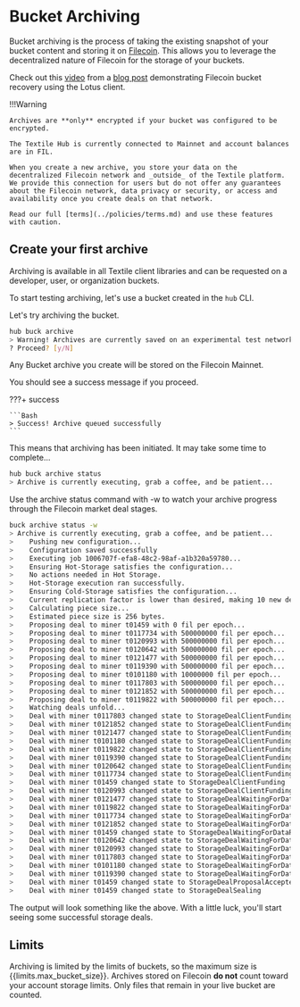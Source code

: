 # Bucket Archiving

Bucket archiving is the process of taking the existing snapshot of your bucket content and storing it on [Filecoin](https://filecoin.io/). This allows you to leverage the decentralized nature of Filecoin for the storage of your buckets. 

<!--
While the Hub is ready to be tested and built on by the right app developers, use it with caution.

^ - This warning is vague and unhelpful. It needs to be changed or removed.
- Albert Kim
-->

Check out this [video](https://www.youtube.com/watch?v=jiBUxIi1zko) from a [blog post](https://blog.textile.io/buckets-diffing-syncing-archiving/) demonstrating Filecoin bucket recovery using the Lotus client.

!!!Warning

    Archives are **only** encrypted if your bucket was configured to be encrypted.

    The Textile Hub is currently connected to Mainnet and account balances are in FIL.

    When you create a new archive, you store your data on the decentralized Filecoin network and _outside_ of the Textile platform. We provide this connection for users but do not offer any guarantees about the Filecoin network, data privacy or security, or access and availability once you create deals on that network.
    
    Read our full [terms](../policies/terms.md) and use these features with caution. 

<!--
"The Textile Hub is currently connected to Mainnet and account balances are in FIL."
^ FIL should be written out and not an acryonym, people might not know what it stands for.

- Albert Kim
-->

## Create your first archive

Archiving is available in all Textile client libraries and can be requested on a developer, user, or organization buckets. 

To start testing archiving, let's use a bucket created in the `hub` CLI. 

Let's try archiving the bucket.

```sh
hub buck archive
> Warning! Archives are currently saved on an experimental test network. They may be lost at any time.
? Proceed? [y/N]
```

Any Bucket archive you create will be stored on the Filecoin Mainnet.

You should see a success message if you proceed.

???+ success

    ```Bash
    > Success! Archive queued successfully
    ```

This means that archiving has been initiated. It may take some time to complete...

```sh
hub buck archive status
> Archive is currently executing, grab a coffee, and be patient...
```

Use the archive status command with -w to watch your archive progress through the Filecoin market deal stages.

```sh
buck archive status -w
> Archive is currently executing, grab a coffee, and be patient...
>    Pushing new configuration...
>    Configuration saved successfully
>    Executing job 1006707f-efa8-48c2-98af-a1b320a59780...
>    Ensuring Hot-Storage satisfies the configuration...
>    No actions needed in Hot Storage.
>    Hot-Storage execution ran successfully.
>    Ensuring Cold-Storage satisfies the configuration...
>    Current replication factor is lower than desired, making 10 new deals...
>    Calculating piece size...
>    Estimated piece size is 256 bytes.
>    Proposing deal to miner t01459 with 0 fil per epoch...
>    Proposing deal to miner t0117734 with 500000000 fil per epoch...
>    Proposing deal to miner t0120993 with 500000000 fil per epoch...
>    Proposing deal to miner t0120642 with 500000000 fil per epoch...
>    Proposing deal to miner t0121477 with 500000000 fil per epoch...
>    Proposing deal to miner t0119390 with 500000000 fil per epoch...
>    Proposing deal to miner t0101180 with 10000000 fil per epoch...
>    Proposing deal to miner t0117803 with 500000000 fil per epoch...
>    Proposing deal to miner t0121852 with 500000000 fil per epoch...
>    Proposing deal to miner t0119822 with 500000000 fil per epoch...
>    Watching deals unfold...
>    Deal with miner t0117803 changed state to StorageDealClientFunding
>    Deal with miner t0121852 changed state to StorageDealClientFunding
>    Deal with miner t0121477 changed state to StorageDealClientFunding
>    Deal with miner t0101180 changed state to StorageDealClientFunding
>    Deal with miner t0119822 changed state to StorageDealClientFunding
>    Deal with miner t0119390 changed state to StorageDealClientFunding
>    Deal with miner t0120642 changed state to StorageDealClientFunding
>    Deal with miner t0117734 changed state to StorageDealClientFunding
>    Deal with miner t01459 changed state to StorageDealClientFunding
>    Deal with miner t0120993 changed state to StorageDealClientFunding
>    Deal with miner t0121477 changed state to StorageDealWaitingForDataRequest
>    Deal with miner t0119822 changed state to StorageDealWaitingForDataRequest
>    Deal with miner t0117734 changed state to StorageDealWaitingForDataRequest
>    Deal with miner t0121852 changed state to StorageDealWaitingForDataRequest
>    Deal with miner t01459 changed state to StorageDealWaitingForDataRequest
>    Deal with miner t0120642 changed state to StorageDealWaitingForDataRequest
>    Deal with miner t0120993 changed state to StorageDealWaitingForDataRequest
>    Deal with miner t0117803 changed state to StorageDealWaitingForDataRequest
>    Deal with miner t0101180 changed state to StorageDealWaitingForDataRequest
>    Deal with miner t0119390 changed state to StorageDealWaitingForDataRequest
>    Deal with miner t01459 changed state to StorageDealProposalAccepted
>    Deal with miner t01459 changed state to StorageDealSealing
```

The output will look something like the above. With a little luck, you'll start seeing some successful storage deals.

## Limits

Archiving is limited by the limits of buckets, so the maximum size is {{limits.max_bucket_size}}. Archives stored on Filecoin **do not** count toward your account storage limits. Only files that remain in your live bucket are counted.